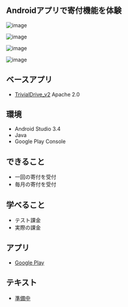 ## Androidアプリで寄付機能を体験

![image](http://s3-ap-northeast-1.amazonaws.com/mash-jp/production/uploads/15101/1295eb0b2b05f560085e1c8566c73cb0b37cb0a3.15167.desktop.jpg)

![image](https://s3-ap-northeast-1.amazonaws.com/mash-jp/production/uploads/15101/a8719af6f0bece7357b4da960b9a8e1169b10d74.15168.desktop.jpg)

![image](https://s3-ap-northeast-1.amazonaws.com/mash-jp/production/uploads/15101/e4289ac4805804fe0e7a3d09e59b90ccd3763d36.15169.desktop.jpg)


![image](https://s3-ap-northeast-1.amazonaws.com/mash-jp/production/uploads/15101/8187b2f4561c93b756ac3e972f2fd65269bf8781.15170.desktop.jpg)

## ベースアプリ

+ [TrivialDrive_v2](https://github.com/googlesamples/android-play-billing/tree/master/TrivialDrive_v2)  Apache 2.0

## 環境

+ Android Studio 3.4
+ Java
+ Google Play Console

## できること

+ 一回の寄付を受付
+ 毎月の寄付を受付

## 学べること

+ テスト課金
+ 実際の課金

## アプリ

+ [Google Play](https://play.google.com/store/apps/details?id=com.oshimamasara.donate001)

## テキスト

+ [準備中](https://blog.codecamp.jp)



